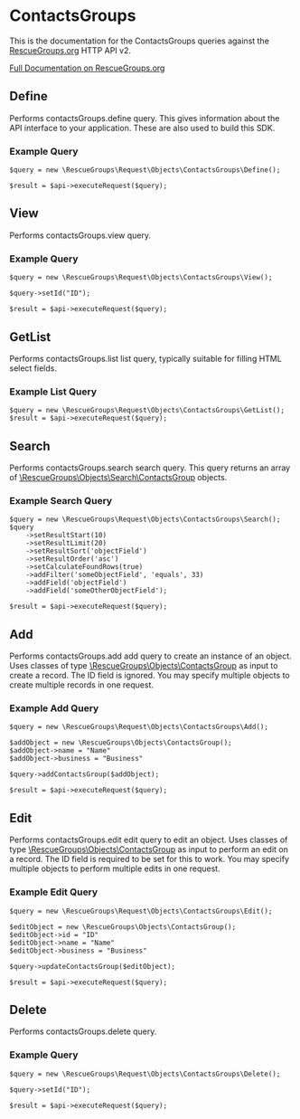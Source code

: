 # ContactsGroups

This is the documentation for the ContactsGroups queries against the [RescueGroups.org](https://www.rescuegroups.org/) HTTP API v2.

[Full Documentation on RescueGroups.org](https://userguide.rescuegroups.org/display/APIDG/Object+definitions#Objectdefinitions-contactsGroups)

## Define
Performs contactsGroups.define query. This gives information about the API interface to your application. These are also used to build this SDK.

### Example Query

    $query = new \RescueGroups\Request\Objects\ContactsGroups\Define();

    $result = $api->executeRequest($query);
## View
Performs contactsGroups.view query.

### Example Query

    $query = new \RescueGroups\Request\Objects\ContactsGroups\View();

    $query->setId("ID");

    $result = $api->executeRequest($query);

## GetList
Performs contactsGroups.list list query, typically suitable for filling HTML select fields.

### Example List Query

    $query = new \RescueGroups\Request\Objects\ContactsGroups\GetList();
    $result = $api->executeRequest($query);
## Search
Performs contactsGroups.search search query. This query returns an array of [\RescueGroups\Objects\Search\ContactsGroup](../../../src/Objects/Search/ContactsGroup.php) objects.

### Example Search Query

    $query = new \RescueGroups\Request\Objects\ContactsGroups\Search();
    $query
        ->setResultStart(10)
        ->setResultLimit(20)
        ->setResultSort('objectField')
        ->setResultOrder('asc')
        ->setCalculateFoundRows(true)
        ->addFilter('someObjectField', 'equals', 33)
        ->addField('objectField')
        ->addField('someOtherObjectField');

    $result = $api->executeRequest($query);
## Add
Performs contactsGroups.add add query to create an instance of an object. Uses classes of type [\RescueGroups\Objects\ContactsGroup](../../../src/Objects/ContactsGroup.php) as input to create a record. The ID field is ignored. You may specify multiple objects to create multiple records in one request.

### Example Add Query

    $query = new \RescueGroups\Request\Objects\ContactsGroups\Add();

    $addObject = new \RescueGroups\Objects\ContactsGroup();
    $addObject->name = "Name"
    $addObject->business = "Business"

    $query->addContactsGroup($addObject);

    $result = $api->executeRequest($query);
## Edit
Performs contactsGroups.edit edit query to edit an object. Uses classes of type [\RescueGroups\Objects\ContactsGroup](../../../src/Objects/ContactsGroup.php) as input to perform an edit on a record. The ID field is required to be set for this to work. You may specify multiple objects to perform multiple edits in one request.

### Example Edit Query

    $query = new \RescueGroups\Request\Objects\ContactsGroups\Edit();

    $editObject = new \RescueGroups\Objects\ContactsGroup();
    $editObject->id = "ID"
    $editObject->name = "Name"
    $editObject->business = "Business"

    $query->updateContactsGroup($editObject);

    $result = $api->executeRequest($query);
## Delete
Performs contactsGroups.delete query.

### Example Query

    $query = new \RescueGroups\Request\Objects\ContactsGroups\Delete();

    $query->setId("ID");

    $result = $api->executeRequest($query);


